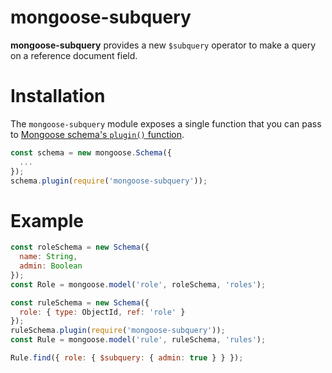 # mongoose-subquery

**mongoose-subquery** provides a new `$subquery` operator to make a query on a reference document field.

# Installation

The `mongoose-subquery` module exposes a single function that you can
pass to [Mongoose schema's `plugin()` function](https://mongoosejs.com/docs/api.html#schema_Schema-plugin).

```javascript
const schema = new mongoose.Schema({
  ...
});
schema.plugin(require('mongoose-subquery'));
```

# Example

```javascript
const roleSchema = new Schema({
  name: String,
  admin: Boolean
});
const Role = mongoose.model('role', roleSchema, 'roles');

const ruleSchema = new Schema({
  role: { type: ObjectId, ref: 'role' }
});
ruleSchema.plugin(require('mongoose-subquery'));
const Rule = mongoose.model('rule', ruleSchema, 'rules');

Rule.find({ role: { $subquery: { admin: true } } });
```